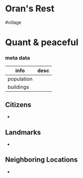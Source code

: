 ---
---

# Oran's Rest

\#village

# Quant & peaceful

### meta data

|info|desc|
|----|----|
|population||
|buildings||

## Citizens

* 

## Landmarks

* 

## Neighboring Locations

* 
